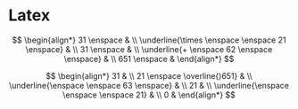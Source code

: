 
# Latex

$$
\begin{align*}
31 \enspace & \\
\underline{\times \enspace \enspace 21 \enspace} & \\
31 \enspace & \\
\underline{+ \enspace 62 \enspace \enspace} & \\
651 \enspace &
\end{align*}
$$

$$
\begin{align*}
31 & \\
21 \enspace \overline{)651} & \\
\underline{\enspace \enspace 63 \enspace} & \\
21 & \\
\underline{\enspace \enspace \enspace 21} & \\
0 &
\end{align*}
$$
